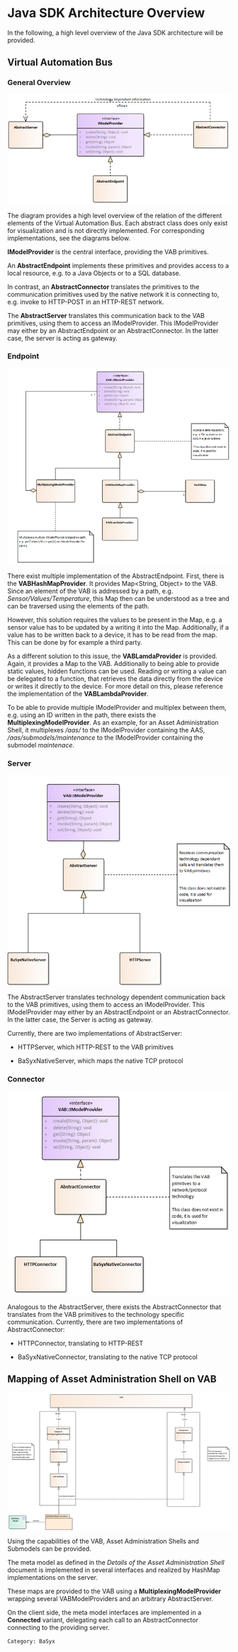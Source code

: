 # Java SDK Architecture Overview

In the following, a high level overview of the Java SDK architecture will be provided.

## Virtual Automation Bus

### General Overview

![VAB Classes.PNG](./images/VAB_Classes.png)

The diagram provides a high level overview of the relation of the different elements of the Virtual Automation Bus. Each abstract class does only exist for visualization and is not directly implemented. For corresponding implementations, see the diagrams below.

**IModelProvider** is the central interface, providing the VAB primitives.

An **AbstractEndpoint** implements these primitives and provides access to a local resource, e.g. to a Java Objects or to a SQL database.

In contrast, an **AbstractConnector** translates the primitives to the communication primitives used by the native network it is connecting to, e.g. invoke to HTTP-POST in an HTTP-REST network.

The **AbstractServer** translates this communication back to the VAB primitives, using them to access an IModelProvider. This IModelProvider may either by an AbstractEndpoint or an AbstractConnector. In the latter case, the server is acting as gateway.


### Endpoint

![VAB Endpoint.PNG](./images/VAB_Endpoint.png)

There exist multiple implementation of the AbstractEndpoint. First, there is the **VABHashMapProvider**. It provides Map<String, Object> to the VAB. Since an element of the VAB is addressed by a path, e.g. *Sensor/Values/Temperature*, this Map then can be understood as a tree and can be traversed using the elements of the path.

However, this solution requires the values to be present in the Map, e.g. a sensor value has to be updated by a writing it into the Map. Additionally, if a value has to be written back to a device, it has to be read from the map. This can be done by for example a third party.

As a different solution to this issue, the **VABLamdaProvider** is provided. Again, it provides a Map to the VAB. Additionally to being able to provide static values, hidden functions can be used. Reading or writing a value can be delegated to a function, that retrieves the data directly from the device or writes it directly to the device. For more detail on this, please reference the implementation of the **VABLambdaProvider**.

To be able to provide multiple IModelProvider and multiplex between them, e.g. using an ID written in the path, there exists the **MultiplexingModelProvider**. As an example, for an Asset Administration Shell, it multiplexes */aas/* to the IModelProvider containing the AAS, */aas/submodels/maintenance* to the IModelProvider containing the submodel *maintenace*.

### Server

![VAB Server.PNG](./images/VAB_Server.png)

The AbstractServer translates technology dependent communication back to the VAB primitives, using them to access an IModelProvider. This IModelProvider may either by an AbstractEndpoint or an AbstractConnector. In the latter case, the Server is acting as gateway.

Currently, there are two implementations of AbstractServer:

- HTTPServer, which HTTP-REST to the VAB primitives

- BaSyxNativeServer, which maps the native TCP protocol

### Connector

![VAB Connector.PNG](./images/VAB_Connector.png)

Analogous to the AbstractServer, there exists the AbstractConnector that translates from the VAB primitives to the technology specific communication. Currently, there are two implementations of AbstractConnector:

- HTTPConnector, translating to HTTP-REST

- BaSyxNativeConnector, translating to the native TCP protocol

## Mapping of Asset Administration Shell on VAB

![VAB AAS.PNG](./images/VAB_AAS.png)

Using the capabilities of the VAB, Asset Administration Shells and Submodels can be provided.

The meta model as defined in the *Details of the Asset Administration Shell* document is implemented in several interfaces and realized by HashMap implementations on the server.

These maps are provided to the VAB using a **MultiplexingModelProvider** wrapping several VABModelProviders and an arbitrary AbstractServer.

On the client side, the meta model interfaces are implemented in a **Connected** variant, delegating each call to an AbstractConnector connecting to the providing server.

```
Category: BaSyx
```